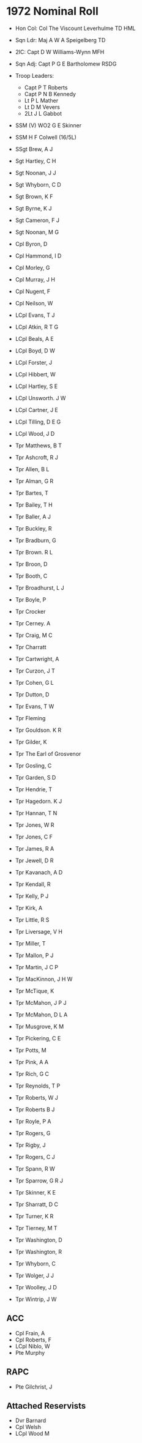 # 1972 Nominal Roll

* Hon Col: Col The Viscount Leverhulme TD HML
* Sqn Ldr: Maj A W A Speigelberg TD
* 2IC: Capt D W Williams-Wynn MFH
* Sqn Adj: Capt P G E Bartholomew RSDG
* Troop Leaders:
  * Capt P T Roberts
  * Capt P N B Kennedy
  * Lt P L Mather
  * Lt D M Vevers
  * 2Lt J L Gabbot

* SSM (V) WO2 G E Skinner
* SSM H F Colwell (16/5L)
* SSgt Brew, A J
* Sgt Hartley, C H
* Sgt Noonan, J J
* Sgt Whyborn, C D
* Sgt Brown, K F
* Sgt Byrne, K J
* Sgt Cameron, F J
* Sgt Noonan, M G
* Cpl Byron, D
* Cpl Hammond, I D
* Cpl Morley, G
* Cpl Murray, J H
* Cpl Nugent, F
* Cpl Neilson, W
* LCpl Evans, T J
* LCpl Atkin, R T G
* LCpl Beals, A E
* LCpl Boyd, D W
* LCpl Forster, J
* LCpl Hibbert, W
* LCpl Hartley, S E
* LCpl Unsworth. J W
* LCpl Cartner, J E
* LCpl Tilling, D E G
* LCpl Wood, J D
* Tpr Matthews, B T
* Tpr Ashcroft, R J
* Tpr Allen, B L
* Tpr Alman, G R
* Tpr Bartes, T
* Tpr Bailey, T H
* Tpr Baller, A J
* Tpr Buckley, R
* Tpr Bradburn, G
* Tpr Brown. R L
* Tpr Broon, D
* Tpr Booth, C
* Tpr Broadhurst, L J
* Tpr Boyle, P
* Tpr Crocker
* Tpr Cerney. A
* Tpr Craig, M C
* Tpr Charratt
* Tpr Cartwright, A
* Tpr Curzon, J T
* Tpr Cohen, G L
* Tpr Dutton, D
* Tpr Evans, T W
* Tpr Fleming
* Tpr Gouldson. K R
* Tpr Gilder, K
* Tpr The Earl of Grosvenor
* Tpr Gosling, C
* Tpr Garden, S D
* Tpr Hendrie, T
* Tpr Hagedorn. K J
* Tpr Hannan, T N
* Tpr Jones, W R
* Tpr Jones, C F
* Tpr James, R A
* Tpr Jewell, D R
* Tpr Kavanach, A D
* Tpr Kendall, R
* Tpr Kelly, P J
* Tpr Kirk, A
* Tpr Little, R S
* Tpr Liversage, V H
* Tpr Miller, T
* Tpr Mallon, P J
* Tpr Martin, J C P
* Tpr MacKinnon, J H W
* Tpr McTique, K
* Tpr McMahon, J P J
* Tpr McMahon, D L A
* Tpr Musgrove, K M
* Tpr Pickering, C E
* Tpr Potts, M
* Tpr Pink, A A
* Tpr Rich, G C
* Tpr Reynolds, T P
* Tpr Roberts, W J
* Tpr Roberts B J
* Tpr Royle, P A
* Tpr Rogers, G
* Tpr Rigby, J
* Tpr Rogers, C J
* Tpr Spann, R W
* Tpr Sparrow, G R J
* Tpr Skinner, K E
* Tpr Sharratt, D C
* Tpr Turner, K R
* Tpr Tierney, M T
* Tpr Washington, D
* Tpr Washington, R
* Tpr Whyborn, C
* Tpr Wolger, J J
* Tpr Woolley, J D
* Tpr Wintrip, J W

## ACC

* Cpl Frain, A
* Cpl Roberts, F
* LCpl Niblo, W
* Pte Murphy

## RAPC

* Pte Gilchrist, J

## Attached Reservists

* Dvr Barnard
* Cpl Welsh
* LCpl Wood M
